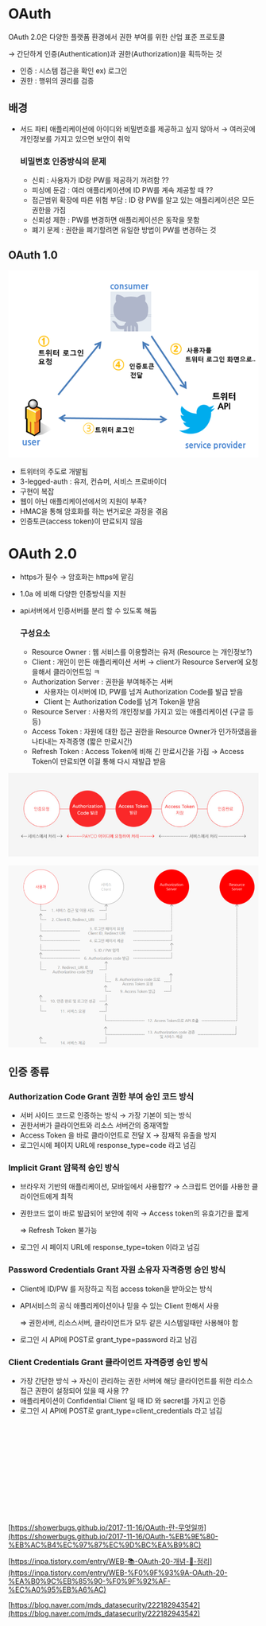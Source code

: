 # OAuth

OAuth 2.0은 다양한 플랫폼 환경에서 권한 부여를 위한 산업 표준 프로토콜

→ 간단하게 인증(Authentication)과 권한(Authorization)을 획득하는 것

- 인증 : 시스템 접근을 확인 ex) 로그인
- 권한 : 행위의 권리를 검증

## 배경

- 서드 파티 애플리케이션에 아이디와 비밀번호를 제공하고 싶지 않아서 → 여러곳에 개인정보를 가지고 있으면 보안이 취악
    
    ### 비밀번호 인증방식의 문제
    
    - 신뢰 : 사용자가 ID랑 PW를 제공하기 꺼려함 ??
    - 피싱에 둔감 : 여러 애플리케이션에 ID PW를 계속 제공할 때 ??
    - 접근범위 확장에 따른 위험 부담 : ID 랑 PW를 알고 있는 애플리케이션은 모든 권한을 가짐
    - 신뢰성 제한 : PW를 변경하면 애플리케이션은 동작을 못함
    - 폐기 문제 : 권한을 폐기할려면 유일한 방법이 PW를 변경하는 것

## OAuth 1.0

![Untitled](image/OAuth1.png)

- 트위터의 주도로 개발됨
- 3-legged-auth : 유저, 컨슈머, 서비스 프로바이더
- 구현이 복잡
- 웹이 아닌 애플리케이션에서의 지원이 부족?
- HMAC을 통해 암호화를 하는 번거로운 과정을 겪음
- 인증토큰(access token)이 만료되지 않음

# OAuth 2.0

- https가 필수 → 암호화는 https에 맡김
- 1.0a 에 비해 다양한 인증방식을 지원
- api서버에서 인증서버를 분리 할 수 있도록 해둠
    
    ### 구성요소
    
    - Resource Owner : 웹 서비스를 이용할려는 유저 (Resource 는 개인정보?)
    - Client : 개인이 만든 애플리케이션 서버 → client가 Resource Server에 요청을해서 클라이언트임 ㅋ
    - Authorization Server : 권한을 부여해주는 서버
        - 사용자는 이서버에 ID, PW를 넘겨 Authorization Code를 발급 받음
        - Client 는 Authorization Code를 넘겨 Token을 받음
    - Resource Server : 사용자의 개인정보를 가지고 있는 애플리케이션 (구글 등등)
    - Access Token : 자원에 대한 접근 권한을 Resource Owner가 인가하였음을 나타내는 자격증명 (짧은 만료시간)
    - Refresh Token : Access Token에 비해 긴 만료시간을 가짐 → Access Token이 만료되면 이걸 통해 다시 재발급 받음
    

![Untitled](image/OAuth2.png)

![Untitled](image/OAuth3.png)

## 인증 종류

### Authorization Code Grant 권한 부여 승인 코드 방식

- 서버 사이드 코드로 인증하는 방식 → 가장 기본이 되는 방식
- 권한서버가 클라이언트와 리소스 서버간의 중재역할
- Access Token 을 바로 클라이언트로 전달 X → 잠재적 유출을 방지
- 로그인시에 페이지 URL에 response_type=code 라고 넘김

### Implicit Grant 암묵적 승인 방식

- 브라우저 기반의 애플리케이션, 모바일에서 사용함?? → 스크립트 언어를 사용한 클라이언트에게 최적
- 권한코드 없이 바로 발급되어 보안에 취악 → Access token의 유효기간을 짧게
    
     ⇒ Refresh Token 불가능
    
- 로그인 시 페이지 URL에 response_type=token 이라고 넘김

### Password Credentials Grant 자원 소유자 자격증명 승인 방식

- Client에 ID/PW 를 저장하고 직접 access token을 받아오는 방식
- API서비스의 공식 애플리케이션이나 믿을 수 있는 Client 한해서 사용
    
    ⇒ 권한서버, 리소스서버, 클라이언트가 모두 같은 시스템일때만 사용해야 함
    
- 로그인 시 API에 POST로 grant_type=password 라고 남김

### Client Credentials Grant 클라이언트 자격증명 승인 방식

- 가장 간단한 방식 → 자신이 관리하는 권한 서버에 해당 클라이언트를 위한 리소스 접근 권한이 설정되어 있을 때 사용 ??
- 애플리케이션이 Confidential Client 일 때 ID 와 secret를 가지고 인증
- 로그인 시 API에 POST로 grant_type=client_credentials 라고 넘김


<br>
<br>
<br>
<br>
<br>
<br>
<br>
<br>
<br>
<br>
<br>

[https://showerbugs.github.io/2017-11-16/OAuth-란-무엇일까](https://showerbugs.github.io/2017-11-16/OAuth-%EB%9E%80-%EB%AC%B4%EC%97%87%EC%9D%BC%EA%B9%8C)

[https://inpa.tistory.com/entry/WEB-📚-OAuth-20-개념-💯-정리](https://inpa.tistory.com/entry/WEB-%F0%9F%93%9A-OAuth-20-%EA%B0%9C%EB%85%90-%F0%9F%92%AF-%EC%A0%95%EB%A6%AC)

[https://blog.naver.com/mds_datasecurity/222182943542](https://blog.naver.com/mds_datasecurity/222182943542)